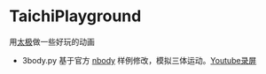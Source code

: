 # TaichiPlayground

用[太极](https://github.com/taichi-dev/taichi)做一些好玩的动画

* 3body.py 基于官方 [nbody](https://github.com/taichi-dev/taichi/blob/master/python/taichi/examples/simulation/nbody.py) 样例修改，模拟三体运动。[Youtube录屏](https://youtu.be/sYBcrnLAdpU)
